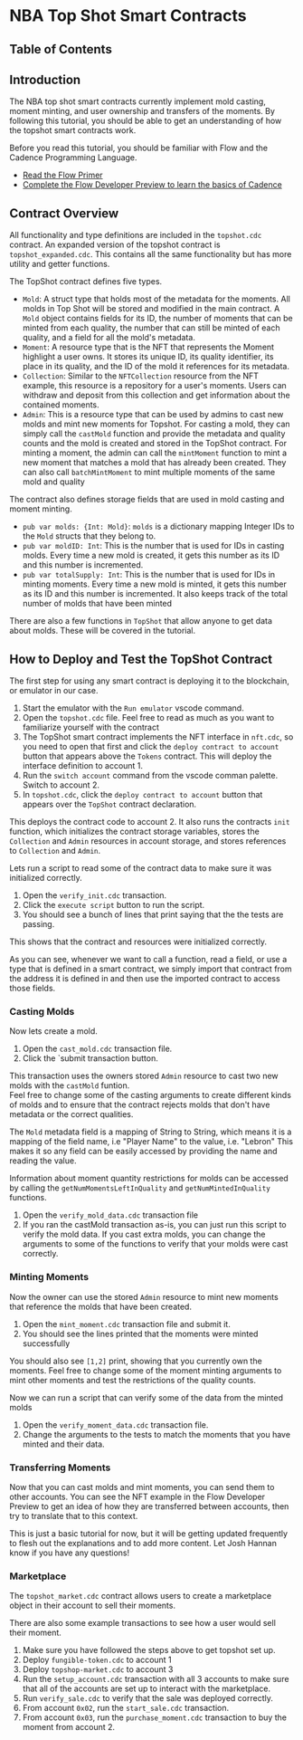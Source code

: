 # NBA Top Shot Smart Contracts

## Table of Contents

## Introduction

The NBA top shot smart contracts currently implement 
mold casting, moment minting, and user ownership and transfers of the moments.
By following this tutorial, you should be able to get an understanding of
how the topshot smart contracts work.  

Before you read this tutorial, you should be familiar with Flow and the 
Cadence Programming Language.  

 - [Read the Flow Primer](https://www.withflow.org/en/primer)
 - [Complete the Flow Developer Preview to learn the basics of Cadence](https://www.notion.so/flowpreview/Flow-Developer-Preview-6d5d696c8d584398a2a025185945aa5b)


## Contract Overview

All functionality and type definitions are included in the `topshot.cdc` contract.
An expanded version of the topshot contract is `topshot_expanded.cdc`. This contains
all the same functionality but has more utility and getter functions.

The TopShot contract defines five types.

 - `Mold`: A struct type that holds most of the metadata for the moments.
    All molds in Top Shot will be stored and modified in the main contract.
    A `Mold` object contains fields for its ID, the number of moments that can
    be minted from each quality, the number that can still be minted
    of each quality, and a field for all the mold's metadata. 
 - `Moment`: A resource type that is the NFT that represents the Moment
    highlight a user owns. It stores its unique ID, its quality identifier, 
    its place in its quality, 
    and the ID of the mold it references for its metadata.
 - `Collection`: Similar to the `NFTCollection` resource from the NFT
    example, this resource is a repository for a user's moments.  Users can
    withdraw and deposit from this collection and get information about the 
    contained moments.
 - `Admin`: This is a resource type that can be used by admins to cast
    new molds and mint new moments for Topshot. 
    For casting a mold, they can simply call the `castMold` function and
    provide the metadata and quality counts and the mold is created and 
    stored in the TopShot contract.
    For minting a moment, the admin can call the
    `mintMoment` function to mint a new moment that matches a mold that has
    already been created.  They can also call `batchMintMoment` to mint multiple
    moments of the same mold and quality


The contract also defines storage fields that are used in mold casting and 
moment minting.

 - `pub var molds: {Int: Mold}`: `molds` is a dictionary mapping Integer 
    IDs to the `Mold` structs that they belong to.
 - `pub var moldID: Int`: This is the number that is used for IDs in casting
    molds.  Every time a new mold is created, it gets this number as its ID
    and this number is incremented.
 - `pub var totalSupply: Int`: This is the number that is used for IDs in minting
    moments.  Every time a new mold is minted, it gets this number as its ID
    and this number is incremented. It also keeps track of the total number of 
    molds that have been minted

There are also a few functions in `TopShot` that allow anyone to get
data about molds.  These will be covered in the tutorial.

## How to Deploy and Test the TopShot Contract

The first step for using any smart contract is deploying it to the blockchain,
or emulator in our case.  

 1. Start the emulator with the `Run emulator` vscode command.
 2. Open the `topshot.cdc` file.  Feel free to read as much as you want to
    familiarize yourself with the contract
 3. The TopShot smart contract implements the NFT interface in `nft.cdc`, so you need
    to open that first and click the `deploy contract to account` button 
    that appears above the `Tokens` contract. This will deploy the interface definition
    to account 1.
 4. Run the `switch account` command from the vscode comman palette.  Switch to account 2.
 5. In `topshot.cdc`, click the `deploy contract to account` button that appears over the 
    `TopShot` contract declaration.

This deploys the contract code to account 2. It also runs the contracts
`init` function, which initializes the contract storage variables,
stores the `Collection` and `Admin` resources 
in account storage, and stores references to `Collection` and `Admin`.

Lets run a script to read some of the contract data
to make sure it was initialized correctly.

 1. Open the `verify_init.cdc` transaction.
 2. Click the `execute script` button to run the script.
 3. You should see a bunch of lines that print saying that the the
    tests are passing.

This shows that the contract and resources were initialized correctly.

As you can see, whenever we want to call a function, read a field,
or use a type that is defined in a smart contract, we simply import
that contract from the address it is defined in and then use the imported
contract to access those fields.

### Casting Molds

Now lets create a mold. 
 1. Open the `cast_mold.cdc` transaction file.  
 2. Click the `submit transaction button.

This transaction uses the owners stored `Admin` resource 
to cast two new molds with the `castMold` funtion.  
Feel free to change some of the 
casting arguments to create different kinds of molds and to ensure that 
the contract rejects molds that don't have metadata or the correct qualities.

The `Mold` metadata field is a mapping of String to String, which means it
is a mapping of the field name, i.e "Player Name" to the value, i.e. "Lebron"
This makes it so any field can be easily accessed by providing the name and
reading the value.

Information about moment quantity restrictions for molds can be accessed 
by calling the `getNumMomentsLeftInQuality` and `getNumMintedInQuality` functions.

 1. Open the `verify_mold_data.cdc` transaction file
 2. If you ran the castMold transaction as-is, you can just run this script to
    verify the mold data. If you cast extra molds, you can change the arguments
    to some of the functions to verify that your molds were cast correctly.

### Minting Moments 

Now the owner can use the stored `Admin` resource to mint new moments
that reference the molds that have been created.

 1. Open the `mint_moment.cdc` transaction file and submit it.
 2. You should see the lines printed that the moments were minted successfully

You should also see `[1,2]` print, showing that you currently own the moments.
Feel free to change some of the moment minting arguments to mint other moments
and test the restrictions of the quality counts.  

Now we can run a script that can verify some of the data from the minted molds

 1. Open the `verify_moment_data.cdc` transaction file.
 2. Change the arguments to the tests to match the moments that you have minted
    and their data.


### Transferring Moments

Now that you can cast molds and mint moments, you can send them to 
other accounts.  You can see the NFT example in the Flow Developer Preview
to get an idea of how they are transferred between accounts, then try to 
translate that to this context.  

This is just a basic tutorial for now, but it will be getting updated frequently to flesh out the explanations and to add more content.  Let 
Josh Hannan know if you have any questions!


### Marketplace

The `topshot_market.cdc` contract allows users to create a marketplace object in their account to sell their moments.

There are also some example transactions to see how a user would sell their moment.

1. Make sure you have followed the steps above to get topshot set up.
2. Deploy `fungible-token.cdc` to account 1
3. Deploy `topshop-market.cdc` to account 3
4. Run the `setup_account.cdc` transaction with all 3 accounts to make sure
   that all of the accounts are set up to interact with the marketplace.
5. Run `verify_sale.cdc` to verify that the sale was deployed correctly.
6. From account `0x02`, run the `start_sale.cdc` transaction.
7. From account `0x03`, run the `purchase_moment.cdc` transaction to buy the moment
   from account 2.














